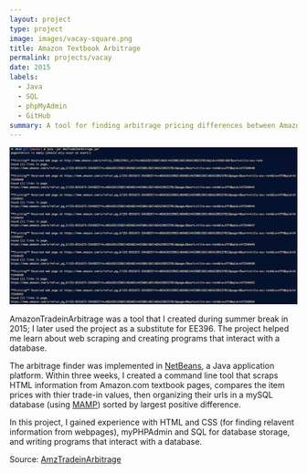 ```yaml
---
layout: project
type: project
image: images/vacay-square.png
title: Amazon Textbook Arbitrage
permalink: projects/vacay
date: 2015
labels:
  - Java
  - SQL
  - phpMyAdmin
  - GitHub
summary: A tool for finding arbitrage pricing differences between Amazon.com textbook prices and their offered trade-in values.
---
```


<img class="ui medium right floated rounded image" src="../images/amazonTextArb.png">

AmazonTradeinArbitrage was a tool that I created during summer break in 2015; I later used the project as a substitute for EE396. The project helped me learn about web scraping and creating programs that interact with a database.

The arbitrage finder was implemented in [NetBeans](https://netbeans.org/), a Java application platform. Within three weeks, I created a command line tool that scraps HTML information from Amazon.com textbook pages, compares the item prices with thier trade-in values, then organizing their urls in a mySQL database (using [MAMP](https://www.mamp.info/en/)) sorted by largest positive difference. 

In this project, I gained experience with HTML and CSS (for finding relavent information from webpages), myPHPAdmin and SQL for database storage, and writing programs that interact with a database. 
 
Source: <a href="https://github.com/reedv/AmzTradeinArbitrage"><i class="large github icon"></i>AmzTradeinArbitrage</a>
